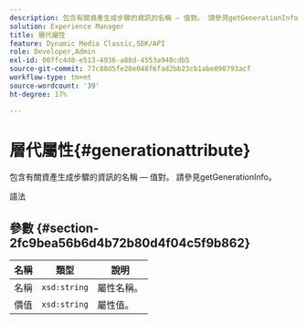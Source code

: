 ```yaml
---
description: 包含有關資產生成步驟的資訊的名稱 — 值對。 請參見getGenerationInfo。
solution: Experience Manager
title: 層代屬性
feature: Dynamic Media Classic,SDK/API
role: Developer,Admin
exl-id: 007fc4d8-e513-4936-a88d-4553a940cdb5
source-git-commit: 77c88d5fe20e048f6fad2bb23cb1abe090793acf
workflow-type: tm+mt
source-wordcount: '39'
ht-degree: 17%

---
```


# 層代屬性{#generationattribute}

包含有關資產生成步驟的資訊的名稱 — 值對。 請參見getGenerationInfo。

語法

## 參數 {#section-2fc9bea56b6d4b72b80d4f04c5f9b862}

| 名稱 | 類型 | 說明 |
|---|---|---|
| 名稱 | `xsd:string` | 屬性名稱。 |
| 價值 | `xsd:string` | 屬性值。 |
